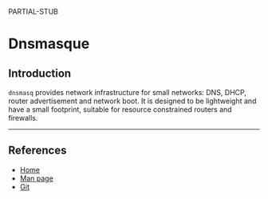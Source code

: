 PARTIAL-STUB
# Dnsmasque

## Introduction

`dnsmasq` provides network infrastructure for small networks: DNS, DHCP, router advertisement and network boot. It is designed to be lightweight and have a small footprint, suitable for resource constrained routers and firewalls.

---

## References

* [Home](http://www.thekelleys.org.uk/dnsmasq/doc.html)
* [Man page](http://www.thekelleys.org.uk/dnsmasq/docs/dnsmasq-man.html)
* [Git](http://thekelleys.org.uk/gitweb/?p=dnsmasq.git;a=summary)